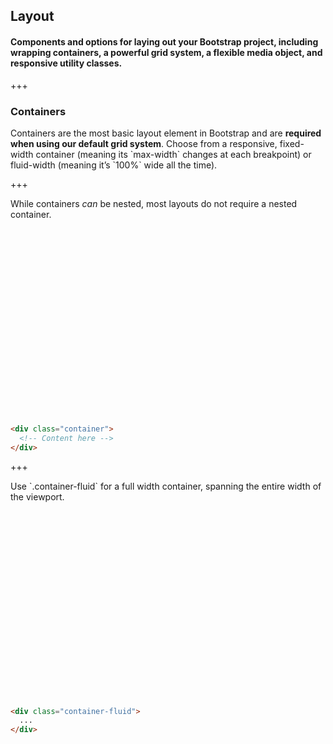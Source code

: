 
## Layout

#### Components and options for laying out your Bootstrap project, including wrapping containers, a powerful grid system, a flexible media object, and responsive utility classes.

+++

### Containers

<p>
  Containers are the most basic layout element in Bootstrap and are
  <strong>required when using our default grid system</strong>. Choose from a
  responsive, fixed-width container (meaning its `max-width` changes at each
  breakpoint) or fluid-width (meaning it’s `100%` wide all the time).
</p>

+++

<p>
  While containers <em>can</em> be nested, most layouts do not require a
  nested container.
</p>

<div class="row justify-content-center mb-3 mx-0" style="height: 300px;">
  <div class="col-2 h-25"></div>
  <div class="col-8 h-25 pb-3 px-0">
    <div class="bg-success rounded"></div>
  </div>
  <div class="col-2 h-25"></div>
  <div class="col-2 h-75"></div>
  <div class="col-2 h-75 pl-0 pr-3">
    <div class="bg-primary rounded"></div>
  </div>
  <div class="col-6 h-75 px-0">
    <div class="bg-secondary rounded"></div>
  </div>
  <div class="col-2 h-75"></div>
</div>

```html
<div class="container">
  <!-- Content here -->
</div>
```

+++

<p>
  Use `.container-fluid` for a full width container, spanning the entire width
  of the viewport.
</p>

<div class="row justify-content-center mb-3 mx-0" style="height: 300px;">
  <div class="col-12 h-25 pb-3 px-0">
    <div class="bg-success rounded"></div>
  </div>
  <div class="col-2 h-75 pl-0 pr-3">
    <div class="bg-primary rounded"></div>
  </div>
  <div class="col-10 h-75 px-0">
    <div class="bg-secondary rounded"></div>
  </div>
</div>

```html
<div class="container-fluid">
  ...
</div>
```
